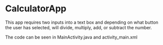 # CalculatorApp

This app requires two inputs into a text box and depending on what button
the user has selected, will divide, multiply, add, or subtract the number.

The code can be seen in MainActivity.java and activity_main.xml
